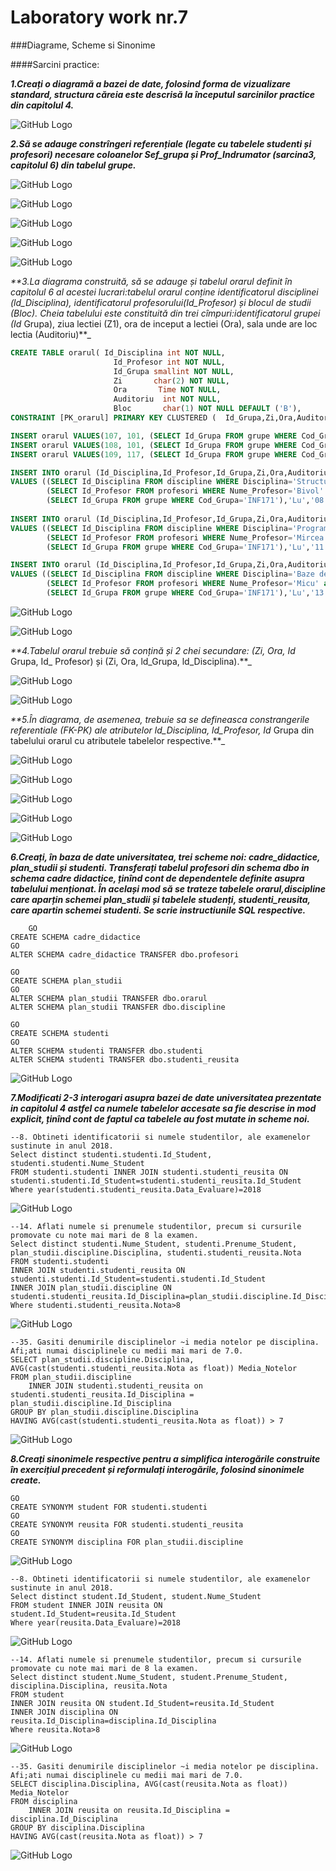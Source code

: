 
# Laboratory work nr.7


###Diagrame, Scheme si Sinonime

####Sarcini practice:

_**1.Creați o diagramă a bazei de date, folosind forma de vizualizare standard, 
structura căreia este descrisă la începutul sarcinilor practice din capitolul 4.**_

![GitHub Logo](https://github.com/MaryMN/BDC/blob/master/lab7/images/1.PNG)


_**2.Să se adauge constrîngeri referențiale (legate cu tabelele studenti și profesori) necesare coloanelor Sef_grupa și 
Prof_Indrumator (sarcina3, capitolul 6) din tabelul grupe.**_

![GitHub Logo](https://github.com/MaryMN/BDC/blob/master/lab7/images/2.PNG)

![GitHub Logo](https://github.com/MaryMN/BDC/blob/master/lab7/images/2.1.PNG)

![GitHub Logo](https://github.com/MaryMN/BDC/blob/master/lab7/images/2.2.PNG)

![GitHub Logo](https://github.com/MaryMN/BDC/blob/master/lab7/images/2.3.PNG)

![GitHub Logo](https://github.com/MaryMN/BDC/blob/master/lab7/images/2.4.PNG)



_**3.La diagrama construită, să se adauge și tabelul orarul definit în capitolul 6 al acestei lucrari:tabelul orarul conține 
identificatorul disciplinei (ld_Disciplina), identificatorul profesorului(Id_Profesor) și blocul de studii (Bloc). 
Cheia tabelului este constituită din trei cîmpuri:identificatorul grupei (Id_ Grupa), ziua lectiei (Z1), ora de inceput a 
lectiei (Ora), sala unde are loc lectia (Auditoriu)**_



``` sql
CREATE TABLE orarul( Id_Disciplina int NOT NULL,
                       Id_Profesor int NOT NULL, 
					   Id_Grupa smallint NOT NULL,
					   Zi       char(2) NOT NULL,
					   Ora       Time NOT NULL,
					   Auditoriu  int NOT NULL,
					   Bloc       char(1) NOT NULL DEFAULT ('B'),
CONSTRAINT [PK_orarul] PRIMARY KEY CLUSTERED (	Id_Grupa,Zi,Ora,Auditoriu, Id_Disciplina, Id_Profesor )) ON [PRIMARY]

INSERT orarul VALUES(107, 101, (SELECT Id_Grupa FROM grupe WHERE Cod_Grupa='CIB171'), 'Lu', '08:00', 202,DEFAULT)
INSERT orarul VALUES(108, 101, (SELECT Id_Grupa FROM grupe WHERE Cod_Grupa='CIB171'), 'Lu', '11:30', 501,DEFAULT)
INSERT orarul VALUES(109, 117, (SELECT Id_Grupa FROM grupe WHERE Cod_Grupa='CIB171'), 'Lu', '13:00', 501,DEFAULT)   

INSERT INTO orarul (Id_Disciplina,Id_Profesor,Id_Grupa,Zi,Ora,Auditoriu,Bloc) 
VALUES ((SELECT Id_Disciplina FROM discipline WHERE Disciplina='Structuri de date si algoritmi'),
        (SELECT Id_Profesor FROM profesori WHERE Nume_Profesor='Bivol' and Prenume_Profesor='Ion' ),
        (SELECT Id_Grupa FROM grupe WHERE Cod_Grupa='INF171'),'Lu','08:00',101,DEFAULT)
    
INSERT INTO orarul (Id_Disciplina,Id_Profesor,Id_Grupa,Zi,Ora,Auditoriu,Bloc) 
VALUES ((SELECT Id_Disciplina FROM discipline WHERE Disciplina='Programe aplicative'),
        (SELECT Id_Profesor FROM profesori WHERE Nume_Profesor='Mircea' and Prenume_Profesor='Sorin' ),
        (SELECT Id_Grupa FROM grupe WHERE Cod_Grupa='INF171'),'Lu','11:30',103,DEFAULT)

INSERT INTO orarul (Id_Disciplina,Id_Profesor,Id_Grupa,Zi,Ora,Auditoriu,Bloc) 
VALUES ((SELECT Id_Disciplina FROM discipline WHERE Disciplina='Baze de date'),
        (SELECT Id_Profesor FROM profesori WHERE Nume_Profesor='Micu' and Prenume_Profesor='Elena' ),
        (SELECT Id_Grupa FROM grupe WHERE Cod_Grupa='INF171'),'Lu','13:00',104,DEFAULT);
```
        
   ![GitHub Logo](https://github.com/MaryMN/BDC/blob/master/lab7/images/3.PNG)
        
  ![GitHub Logo](https://github.com/MaryMN/BDC/blob/master/lab7/images/3.1.PNG)
        

_**4.Tabelul orarul trebuie să conțină și 2 chei secundare: (Zi, Ora, Id_ Grupa, Id_ Profesor) și (Zi, Ora, ld_Grupa, ld_Disciplina).**_

![GitHub Logo](https://github.com/MaryMN/BDC/blob/master/lab7/images/4.PNG)

![GitHub Logo](https://github.com/MaryMN/BDC/blob/master/lab7/images/4.1.PNG)


_**5.În diagrama, de asemenea, trebuie sa se defineasca constrangerile referentiale (FK-PK) ale atributelor ld_Disciplina, 
ld_Profesor, Id_ Grupa din tabelului orarul cu atributele tabelelor respective.**_

![GitHub Logo](https://github.com/MaryMN/BDC/blob/master/lab7/images/5.PNG)

![GitHub Logo](https://github.com/MaryMN/BDC/blob/master/lab7/images/5PNG.PNG)

![GitHub Logo](https://github.com/MaryMN/BDC/blob/master/lab7/images/5.1.PNG)

![GitHub Logo](https://github.com/MaryMN/BDC/blob/master/lab7/images/5.2.PNG)

![GitHub Logo](https://github.com/MaryMN/BDC/blob/master/lab7/images/5.3.PNG)


**_6.Creați, în baza de date universitatea, trei scheme noi: cadre_didactice, plan_studii și studenti. Transferați tabelul 
profesori din schema dbo in schema cadre didactice, ținînd cont de dependentele definite asupra tabelului menționat. 
În același mod să se trateze tabelele orarul,discipline care aparțin schemei plan_studii și tabelele studenți, studenti_reusita, 
care apartin schemei studenti. Se scrie instructiunile SQL respective._**
```
    GO
CREATE SCHEMA cadre_didactice
GO
ALTER SCHEMA cadre_didactice TRANSFER dbo.profesori

GO
CREATE SCHEMA plan_studii
GO
ALTER SCHEMA plan_studii TRANSFER dbo.orarul
ALTER SCHEMA plan_studii TRANSFER dbo.discipline

GO
CREATE SCHEMA studenti
GO
ALTER SCHEMA studenti TRANSFER dbo.studenti
ALTER SCHEMA studenti TRANSFER dbo.studenti_reusita    
```


![GitHub Logo](https://github.com/MaryMN/BDC/blob/master/lab7/images/6.PNG)



_**7.Modificati 2-3 interogari asupra bazei de date universitatea prezentate in capitolul 4 astfel ca numele tabelelor accesate 
sa fie descrise in mod explicit, ținînd cont de faptul ca tabelele au fost mutate in scheme noi.**_

```
--8. Obtineti identificatorii si numele studentilor, ale examenelor sustinute in anul 2018.
Select distinct studenti.studenti.Id_Student, studenti.studenti.Nume_Student
FROM studenti.studenti INNER JOIN studenti.studenti_reusita ON studenti.studenti.Id_Student=studenti.studenti_reusita.Id_Student
Where year(studenti.studenti_reusita.Data_Evaluare)=2018
```
![GitHub Logo](https://github.com/MaryMN/BDC/blob/master/lab7/images/7.PNG)
```
--14. Aflati numele si prenumele studentilor, precum si cursurile promovate cu note mai mari de 8 la examen. 
Select distinct studenti.Nume_Student, studenti.Prenume_Student, plan_studii.discipline.Disciplina, studenti.studenti_reusita.Nota
FROM studenti.studenti 
INNER JOIN studenti.studenti_reusita ON studenti.studenti.Id_Student=studenti.studenti.Id_Student
INNER JOIN plan_studii.discipline ON studenti.studenti_reusita.Id_Disciplina=plan_studii.discipline.Id_Disciplina
Where studenti.studenti_reusita.Nota>8
```
![GitHub Logo](https://github.com/MaryMN/BDC/blob/master/lab7/images/7.1.PNG)
```
--35. Gasiti denumirile disciplinelor ~i media notelor pe disciplina. Afi;ati numai disciplinele cu medii mai mari de 7.0. 
SELECT plan_studii.discipline.Disciplina, AVG(cast(studenti.studenti_reusita.Nota as float)) Media_Notelor 
FROM plan_studii.discipline
	INNER JOIN studenti.studenti_reusita on studenti.studenti_reusita.Id_Disciplina = plan_studii.discipline.Id_Disciplina
GROUP BY plan_studii.discipline.Disciplina
HAVING AVG(cast(studenti.studenti_reusita.Nota as float)) > 7
```
![GitHub Logo](https://github.com/MaryMN/BDC/blob/master/lab7/images/7.2.PNG)



_**8.Creați sinonimele respective pentru a simplifica interogările construite în exercițiul precedent și reformulați interogările, 
folosind sinonimele create.**_
``` 
GO
CREATE SYNONYM student FOR studenti.studenti
GO
CREATE SYNONYM reusita FOR studenti.studenti_reusita
GO
CREATE SYNONYM disciplina FOR plan_studii.discipline
```

![GitHub Logo](https://github.com/MaryMN/BDC/blob/master/lab7/images/8.PNG)

```
--8. Obtineti identificatorii si numele studentilor, ale examenelor sustinute in anul 2018.
Select distinct student.Id_Student, student.Nume_Student
FROM student INNER JOIN reusita ON student.Id_Student=reusita.Id_Student
Where year(reusita.Data_Evaluare)=2018
```

![GitHub Logo](https://github.com/MaryMN/BDC/blob/master/lab7/images/8.1.PNG)

```
--14. Aflati numele si prenumele studentilor, precum si cursurile promovate cu note mai mari de 8 la examen. 
Select distinct student.Nume_Student, student.Prenume_Student, disciplina.Disciplina, reusita.Nota
FROM student 
INNER JOIN reusita ON student.Id_Student=reusita.Id_Student
INNER JOIN disciplina ON reusita.Id_Disciplina=disciplina.Id_Disciplina
Where reusita.Nota>8
```
![GitHub Logo](https://github.com/MaryMN/BDC/blob/master/lab7/images/8.2.PNG)
```
--35. Gasiti denumirile disciplinelor ~i media notelor pe disciplina. Afi;ati numai disciplinele cu medii mai mari de 7.0. 
SELECT disciplina.Disciplina, AVG(cast(reusita.Nota as float)) Media_Notelor 
FROM disciplina
	INNER JOIN reusita on reusita.Id_Disciplina = disciplina.Id_Disciplina
GROUP BY disciplina.Disciplina
HAVING AVG(cast(reusita.Nota as float)) > 7 
```
![GitHub Logo](https://github.com/MaryMN/BDC/blob/master/lab7/images/8.3.PNG)
